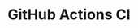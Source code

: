 # GitHub Actions CI





































































































































































































































































































































































































































































































































































































































































































































































































































































































































































































































































































































